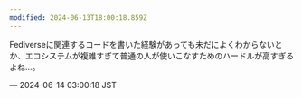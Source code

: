 ```yaml
---
modified: 2024-06-13T18:00:18.859Z
---
```


<p>Fediverseに関連するコードを書いた経験があっても未だによくわからないとか、エコシステムが複雑すぎて普通の人が使いこなすためのハードルが高すぎるよね…。</p>

&mdash; 2024-06-14 03:00:18 JST

<!-- Original URL: https://mastodon.social/@sakuramochi0/112610614893688910-->
